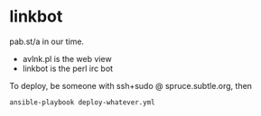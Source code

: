 # linkbot

pab.st/a in our time.

 - avlnk.pl is the web view
 - linkbot is the perl irc bot

To deploy, be someone with ssh+sudo @ spruce.subtle.org, then

  `ansible-playbook deploy-whatever.yml`

